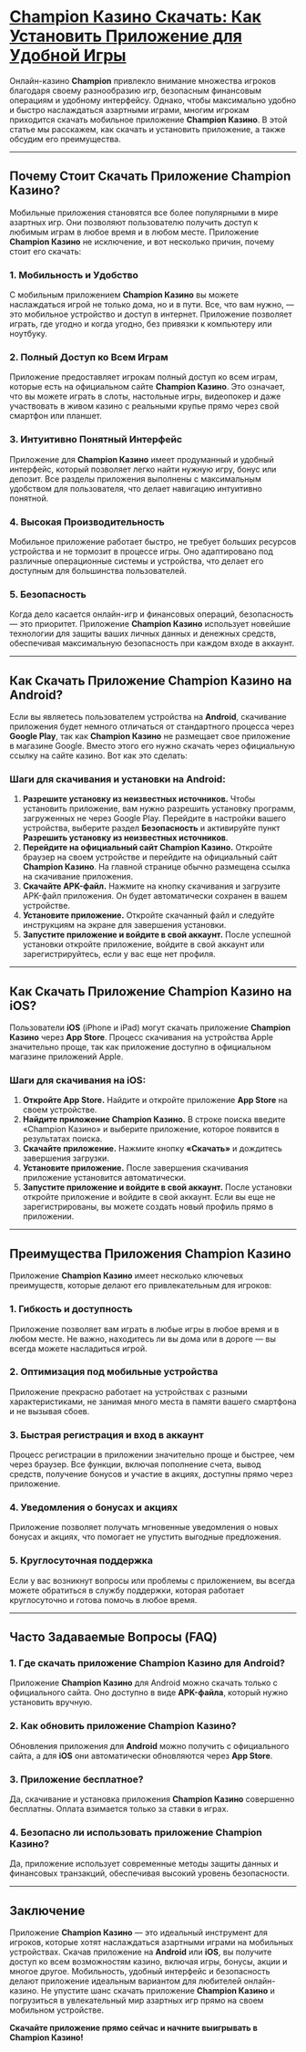# [Champion Казино Скачать: Как Установить Приложение для Удобной Игры](https://temon-gter.cfd/go/lRq?p80412p304504pcc44t17455)

Онлайн-казино **Champion** привлекло внимание множества игроков благодаря своему разнообразию игр, безопасным финансовым операциям и удобному интерфейсу. Однако, чтобы максимально удобно и быстро наслаждаться азартными играми, многим игрокам приходится скачать мобильное приложение **Champion Казино**. В этой статье мы расскажем, как скачать и установить приложение, а также обсудим его преимущества.

***

## Почему Стоит Скачать Приложение Champion Казино?

Мобильные приложения становятся все более популярными в мире азартных игр. Они позволяют пользователю получить доступ к любимым играм в любое время и в любом месте. Приложение **Champion Казино** не исключение, и вот несколько причин, почему стоит его скачать:

### 1. **Мобильность и Удобство**

С мобильным приложением **Champion Казино** вы можете наслаждаться игрой не только дома, но и в пути. Все, что вам нужно, — это мобильное устройство и доступ в интернет. Приложение позволяет играть, где угодно и когда угодно, без привязки к компьютеру или ноутбуку.

### 2. **Полный Доступ ко Всем Играм**

Приложение предоставляет игрокам полный доступ ко всем играм, которые есть на официальном сайте **Champion Казино**. Это означает, что вы можете играть в слоты, настольные игры, видеопокер и даже участвовать в живом казино с реальными крупье прямо через свой смартфон или планшет.

### 3. **Интуитивно Понятный Интерфейс**

Приложение для **Champion Казино** имеет продуманный и удобный интерфейс, который позволяет легко найти нужную игру, бонус или депозит. Все разделы приложения выполнены с максимальным удобством для пользователя, что делает навигацию интуитивно понятной.

### 4. **Высокая Производительность**

Мобильное приложение работает быстро, не требует больших ресурсов устройства и не тормозит в процессе игры. Оно адаптировано под различные операционные системы и устройства, что делает его доступным для большинства пользователей.

### 5. **Безопасность**

Когда дело касается онлайн-игр и финансовых операций, безопасность — это приоритет. Приложение **Champion Казино** использует новейшие технологии для защиты ваших личных данных и денежных средств, обеспечивая максимальную безопасность при каждом входе в аккаунт.

***

## Как Скачать Приложение Champion Казино на Android?

Если вы являетесь пользователем устройства на **Android**, скачивание приложения будет немного отличаться от стандартного процесса через **Google Play**, так как **Champion Казино** не размещает свое приложение в магазине Google. Вместо этого его нужно скачать через официальную ссылку на сайте казино. Вот как это сделать:

### Шаги для скачивания и установки на Android:

1. **Разрешите установку из неизвестных источников.**
   Чтобы установить приложение, вам нужно разрешить установку программ, загруженных не через Google Play. Перейдите в настройки вашего устройства, выберите раздел **Безопасность** и активируйте пункт **Разрешить установку из неизвестных источников**.
2. **Перейдите на официальный сайт Champion Казино.**
   Откройте браузер на своем устройстве и перейдите на официальный сайт **Champion Казино**. На главной странице обычно размещена ссылка на скачивание приложения.
3. **Скачайте APK-файл.**
   Нажмите на кнопку скачивания и загрузите APK-файл приложения. Он будет автоматически сохранен в вашем устройстве.
4. **Установите приложение.**
   Откройте скачанный файл и следуйте инструкциям на экране для завершения установки.
5. **Запустите приложение и войдите в свой аккаунт.**
   После успешной установки откройте приложение, войдите в свой аккаунт или зарегистрируйтесь, если у вас еще нет профиля.

***

## Как Скачать Приложение Champion Казино на iOS?

Пользователи **iOS** (iPhone и iPad) могут скачать приложение **Champion Казино** через **App Store**. Процесс скачивания на устройства Apple значительно проще, так как приложение доступно в официальном магазине приложений Apple.

### Шаги для скачивания на iOS:

1. **Откройте App Store.**
   Найдите и откройте приложение **App Store** на своем устройстве.
2. **Найдите приложение Champion Казино.**
   В строке поиска введите «Champion Казино» и выберите приложение, которое появится в результатах поиска.
3. **Скачайте приложение.**
   Нажмите кнопку **«Скачать»** и дождитесь завершения загрузки.
4. **Установите приложение.**
   После завершения скачивания приложение установится автоматически.
5. **Запустите приложение и войдите в свой аккаунт.**
   После установки откройте приложение и войдите в свой аккаунт. Если вы еще не зарегистрированы, вы можете создать новый профиль прямо в приложении.

***

## Преимущества Приложения Champion Казино

Приложение **Champion Казино** имеет несколько ключевых преимуществ, которые делают его привлекательным для игроков:

### 1. **Гибкость и доступность**

Приложение позволяет вам играть в любые игры в любое время и в любом месте. Не важно, находитесь ли вы дома или в дороге — вы всегда можете насладиться игрой.

### 2. **Оптимизация под мобильные устройства**

Приложение прекрасно работает на устройствах с разными характеристиками, не занимая много места в памяти вашего смартфона и не вызывая сбоев.

### 3. **Быстрая регистрация и вход в аккаунт**

Процесс регистрации в приложении значительно проще и быстрее, чем через браузер. Все функции, включая пополнение счета, вывод средств, получение бонусов и участие в акциях, доступны прямо через приложение.

### 4. **Уведомления о бонусах и акциях**

Приложение позволяет получать мгновенные уведомления о новых бонусах и акциях, что помогает не упустить выгодные предложения.

### 5. **Круглосуточная поддержка**

Если у вас возникнут вопросы или проблемы с приложением, вы всегда можете обратиться в службу поддержки, которая работает круглосуточно и готова помочь в любое время.

***

## Часто Задаваемые Вопросы (FAQ)

### 1. **Где скачать приложение Champion Казино для Android?**

Приложение **Champion Казино** для Android можно скачать только с официального сайта. Оно доступно в виде **APK-файла**, который нужно установить вручную.

### 2. **Как обновить приложение Champion Казино?**

Обновления приложения для **Android** можно получить с официального сайта, а для **iOS** они автоматически обновляются через **App Store**.

### 3. **Приложение бесплатное?**

Да, скачивание и установка приложения **Champion Казино** совершенно бесплатны. Оплата взимается только за ставки в играх.

### 4. **Безопасно ли использовать приложение Champion Казино?**

Да, приложение использует современные методы защиты данных и финансовых транзакций, обеспечивая высокий уровень безопасности.

***

## Заключение

Приложение **Champion Казино** — это идеальный инструмент для игроков, которые хотят наслаждаться азартными играми на мобильных устройствах. Скачав приложение на **Android** или **iOS**, вы получите доступ ко всем возможностям казино, включая игры, бонусы, акции и многое другое. Мобильность, удобный интерфейс и безопасность делают приложение идеальным вариантом для любителей онлайн-казино. Не упустите шанс скачать приложение **Champion Казино** и погрузиться в увлекательный мир азартных игр прямо на своем мобильном устройстве.

**Скачайте приложение прямо сейчас и начните выигрывать в Champion Казино!**
